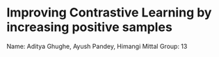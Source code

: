 # Improving Contrastive Learning by increasing positive samples

Name: Aditya Ghughe, Ayush Pandey, Himangi Mittal
Group: 13

